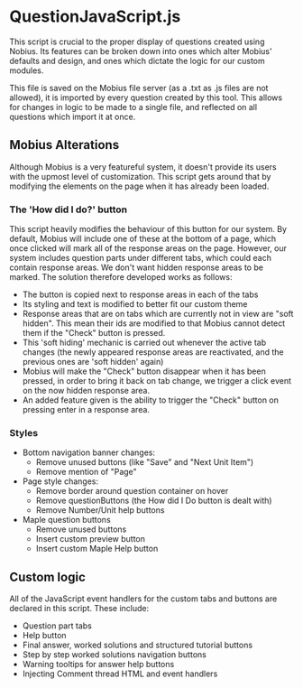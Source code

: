 # QuestionJavaScript.js
This script is crucial to the proper display of questions created using Nobius. Its features can be broken down into ones which alter Mobius' defaults and design, and ones which dictate the logic for our custom modules.

This file is saved on the Mobius file server (as a .txt as .js files are not allowed), it is imported by every question created by this tool. This allows for changes in logic to be made to a single file, and reflected on all questions which import it at once.

## Mobius Alterations
Although Mobius is a very featureful system, it doesn't provide its users with the upmost level of customization. This script gets around that by modifying the elements on the page when it has already been loaded.

### The 'How did I do?' button
This script heavily modifies the behaviour of this button for our system. By default, Mobius will include one of these at the bottom of a page, which once clicked will mark all of the response areas on the page. However, our system includes question parts under different tabs, which could each contain response areas. We don't want hidden response areas to be marked. The solution therefore developed works as follows:

* The button is copied next to response areas in each of the tabs
* Its styling and text is modified to better fit our custom theme
* Response areas that are on tabs which are currently not in view are "soft hidden". This mean their ids are modified to that Mobius cannot detect them if the "Check" button is pressed.
* This 'soft hiding' mechanic is carried out whenever the active tab changes (the newly appeared response areas are reactivated, and the previous ones are 'soft hidden' again)
* Mobius will make the "Check" button disappear when it has been pressed, in order to bring it back on tab change, we trigger a click event on the now hidden response area.
* An added feature given is the ability to trigger the "Check" button on pressing enter in a response area.

### Styles
* Bottom navigation banner changes:
    * Remove unused buttons (like "Save" and "Next Unit Item")
    * Remove mention of "Page"
* Page style changes:
    * Remove border around question container on hover
    * Remove questionButtons (the How did I Do button is dealt with)
    * Remove Number/Unit help buttons
* Maple question buttons
    * Remove unused buttons
    * Insert custom preview button
    * Insert custom Maple Help button


## Custom logic
All of the JavaScript event handlers for the custom tabs and buttons are declared in this script. These include:

* Question part tabs
* Help button
* Final answer, worked solutions and structured tutorial buttons
* Step by step worked solutions navigation buttons
* Warning tooltips for answer help buttons
* Injecting Comment thread HTML and event handlers

